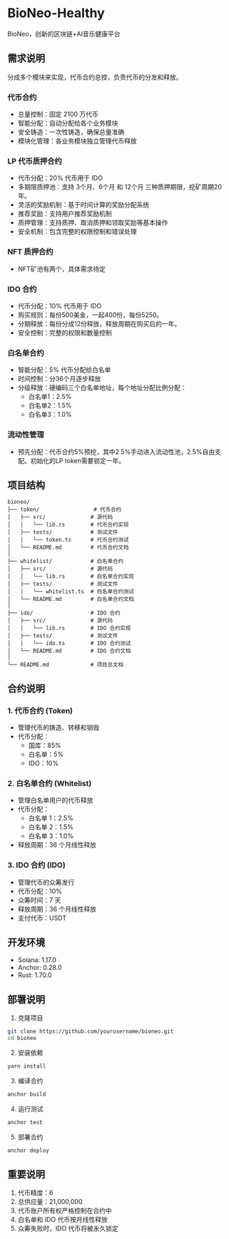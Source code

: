 # BioNeo-Healthy

BioNeo，创新的区块链+AI音乐健康平台

## 需求说明
分成多个模块来实现，代币合约总控，负责代币的分发和释放。

### 代币合约
- 总量控制：固定 2100 万代币
- 智能分配：自动分配给各个业务模块
- 安全铸造：一次性铸造，确保总量准确
- 模块化管理：各业务模块独立管理代币释放

### LP 代币质押合约
- 代币分配：20% 代币用于 IDO
- 多期限质押池：支持 3个月、6个月 和 12个月 三种质押期限，挖矿周期20年。
- 灵活的奖励机制：基于时间计算的奖励分配系统
- 推荐奖励：支持用户推荐奖励机制
- 质押管理：支持质押、取消质押和领取奖励等基本操作
- 安全机制：包含完整的权限控制和错误处理

### NFT 质押合约
- NFT矿池有两个，具体需求待定

### IDO 合约
- 代币分配：10% 代币用于 IDO
- 购买规则：每份500美金，一起400份，每份5250。
- 分期释放：每份分成12份释放，释放周期在购买后的一年。
- 安全控制：完整的权限和数量控制

### 白名单合约
- 智能分配：5% 代币分配给白名单
- 时间控制：分36个月逐步释放
- 分级释放：硬编码三个白名单地址，每个地址分配比例分配：
  - 白名单1：2.5%
  - 白名单2：1.5%
  - 白名单3：1.0%

### 流动性管理
- 预先分配：代币合约5%预挖，其中2.5%手动进入流动性池，2.5%自由支配。初始化的LP token需要锁定一年。



## 项目结构

```
bioneo/
├── token/                 # 代币合约
│   ├── src/              # 源代码
│   │   └── lib.rs        # 代币合约实现
│   ├── tests/            # 测试文件
│   │   └── token.ts      # 代币合约测试
│   └── README.md         # 代币合约文档
│
├── whitelist/            # 白名单合约
│   ├── src/              # 源代码
│   │   └── lib.rs        # 白名单合约实现
│   ├── tests/            # 测试文件
│   │   └── whitelist.ts  # 白名单合约测试
│   └── README.md         # 白名单合约文档
│
├── ido/                  # IDO 合约
│   ├── src/              # 源代码
│   │   └── lib.rs        # IDO 合约实现
│   ├── tests/            # 测试文件
│   │   └── ido.ts        # IDO 合约测试
│   └── README.md         # IDO 合约文档
│
└── README.md             # 项目总文档
```

## 合约说明

### 1. 代币合约 (Token)
- 管理代币的铸造、转移和销毁
- 代币分配：
  - 国库：85%
  - 白名单：5%
  - IDO：10%

### 2. 白名单合约 (Whitelist)
- 管理白名单用户的代币释放
- 代币分配：
  - 白名单 1：2.5%
  - 白名单 2：1.5%
  - 白名单 3：1.0%
- 释放周期：36 个月线性释放

### 3. IDO 合约 (IDO)
- 管理代币的众筹发行
- 代币分配：10%
- 众筹时间：7 天
- 释放周期：36 个月线性释放
- 支付代币：USDT

## 开发环境

- Solana: 1.17.0
- Anchor: 0.28.0
- Rust: 1.70.0

## 部署说明

1. 克隆项目
```bash
git clone https://github.com/yourusername/bioneo.git
cd bioneo
```

2. 安装依赖
```bash
yarn install
```

3. 编译合约
```bash
anchor build
```

4. 运行测试
```bash
anchor test
```

5. 部署合约
```bash
anchor deploy
```

## 重要说明

1. 代币精度：6
2. 总供应量：21,000,000
3. 代币账户所有权严格控制在合约中
4. 白名单和 IDO 代币按月线性释放
5. 众筹失败时，IDO 代币将被永久锁定 